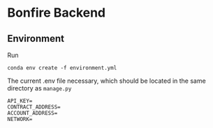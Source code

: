 # Bonfire Backend


## Environment
Run 
```shell
conda env create -f environment.yml
```

The current .env file necessary, which should be located in the same directory as `manage.py`
```shell
API_KEY=
CONTRACT_ADDRESS=
ACCOUNT_ADDRESS=
NETWORK=
```

## 